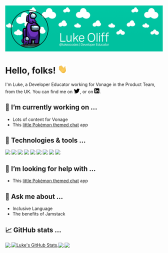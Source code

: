 <!-- More info, tips and tricks for making GitHub Profile README can be found in my article at https://towardsdatascience.com/build-a-stunning-readme-for-your-github-profile-9b80434fe5d7 -->

[![Header](readme_header.png "Header")](https://lukeocodes.dev/)

# Hello, folks! <img src="wave.gif" width="30px">

I'm Luke, a Developer Educator working for Vonage in the Product Team, from the UK. You can find me on [![Twitter][1.2]][1],  or on [![LinkedIn][2.2]][2].

## 🔭 I’m currently working on ...

- Lots of content for Vonage
- This [little Pokémon themed chat](https://github.com/Team-PokeChat/pok--chat) app

## 🔧 Technologies & tools ...

![](https://img.shields.io/badge/OS-Mac-informational?style=flat&logo=Apple&logoColor=white&color=6e33ba)
![](https://img.shields.io/badge/Editor-VSCode-informational?style=flat&logo=visual-studio-code&logoColor=white&color=6e33ba)
![](https://img.shields.io/badge/Code-JavaScript-informational?style=flat&logo=javascript&logoColor=white&color=6e33ba)
![](https://img.shields.io/badge/Code-Nuxt-informational?style=flat&logo=nuxt.js&logoColor=white&color=6e33ba)
![](https://img.shields.io/badge/Code-Vue-informational?style=flat&logo=vue.js&logoColor=white&color=6e33ba)
![](https://img.shields.io/badge/Code-Python-informational?style=flat&logo=python&logoColor=white&color=6e33ba)
![](https://img.shields.io/badge/Code-TypeScript-informational?style=flat&logo=typescript&logoColor=white&color=6e33ba)
![](https://img.shields.io/badge/Code-Golang-informational?style=flat&logo=go&logoColor=white&color=6e33ba)
![](https://img.shields.io/badge/Cloud-Netlify-informational?style=flat&logo=netlify&logoColor=white&color=6e33ba)

## 🤔 I’m looking for help with ...

- This [little Pokémon themed chat](https://github.com/Team-PokeChat/pok--chat) app

## 💬 Ask me about ...

- Inclusive Language
- The benefits of Jamstack

## 📈 GitHub stats ...

<a href="https://github.com/lukeocodes/lukeocodes">
  <img align="center" src="https://github-readme-stats.vercel.app/api/top-langs/?username=lukeocodes&hide=php,html&title_color=ffffff&text_color=c9cacc&icon_color=ce3691&bg_color=1d1f21" />
</a>
<a href="https://github.com/lukeocodes/lukeocodes">
  <img align="center" src="https://github-readme-stats.vercel.app/api?username=lukeocodes&show_icons=true&line_height=27&count_private=true&title_color=ffffff&text_color=c9cacc&icon_color=ce3691&bg_color=1d1f21" alt="Luke's GitHub Stats" />
</a>
<a href="https://github.com/lukeocodes/guys-bot">
  <img align="center" src="https://github-readme-stats.vercel.app/api/pin/?username=lukeocodes&repo=guys-bot&title_color=ffffff&text_color=c9cacc&icon_color=ce3691&bg_color=1d1f21" />
</a>
<a href="https://github.com/Team-PokeChat/pok--chat">
  <img align="center" src="https://github-readme-stats.vercel.app/api/pin/?username=Team-PokeChat&repo=pok--chat&title_color=ffffff&text_color=c9cacc&icon_color=ce3691&bg_color=1d1f21" />
</a>    

<!-- icons without padding -->

[1.2]: twitter-3-16.png (twitter icon without padding)
[2.2]: linkedin-3-16.png (LinkedIn icon without padding)

<!-- links to your social media accounts -->

[1]: https://twitter.com/lukeocodes
[2]: https://www.linkedin.com/in/lukeocodes

<!-- Resources -->
<!-- Icons: https://simpleicons.org/ -->
<!-- GitHub Stats: https://github.com/anuraghazra/github-readme-stats -->
<!-- Emojis: https://emojipedia.org/emoji/ -->
<!-- HTML Emojis: https://www.fileformat.info/index.htm -->
<!-- Shields: https://shields.io/ -->
<!-- Awesome GitHub Profile README: https://github.com/abhisheknaiidu/awesome-github-profile-readme -->

